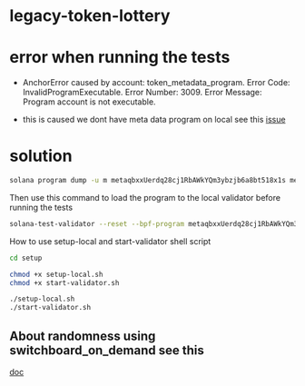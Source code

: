 # legacy-token-lottery

# error when running the tests

- AnchorError caused by account: token_metadata_program. Error Code:
  InvalidProgramExecutable. Error Number: 3009. Error Message: Program account
  is not executable.

- this is caused we dont have meta data program on local see this
  [issue](https://solana.stackexchange.com/questions/13206/error-anchorerror-caused-by-account-token-metadata-program-error-code-invali)

# solution

```bash
solana program dump -u m metaqbxxUerdq28cj1RbAWkYQm3ybzjb6a8bt518x1s metadata.so
```

Then use this command to load the program to the local validator before running
the tests

```bash
solana-test-validator --reset --bpf-program metaqbxxUerdq28cj1RbAWkYQm3ybzjb6a8bt518x1s metadata.so
```

How to use setup-local and start-validator shell script

```bash
cd setup

chmod +x setup-local.sh
chmod +x start-validator.sh

./setup-local.sh
./start-validator.sh
```

## About randomness using switchboard_on_demand see this

[doc](https://docs.switchboard.xyz/product-documentation/randomness/tutorials/solana-svm)
